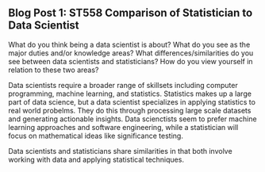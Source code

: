 ## Blog Post 1: ST558 Comparison of Statistician to Data Scientist

What do you think being a data scientist is about?  What do you see as the major duties and/or knowledge areas?  What differences/similarities do you see between data scientists and statisticians?  How do you view yourself in relation to these two areas?

Data scientists require a broader range of skillsets including computer programming, machine learning, and statistics. Statistics makes up a large part of data science, but a data scientist specializes in applying statistics to real world probelms. They do this through processing large scale datasets and generating actionable insights. Data scienctists seem to prefer machine learning approaches and software engineering, while a statistician will focus on mathematical ideas like significance testing. 

Data scientists and statisticians share similarities in that both involve working with data and applying statistical techniques.

